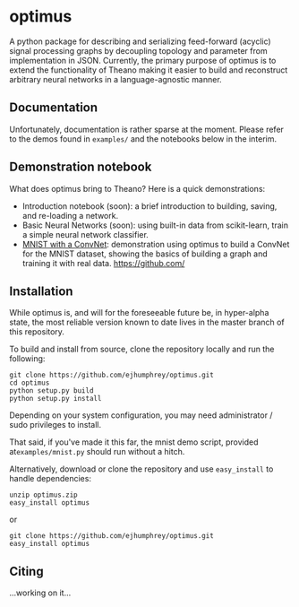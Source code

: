 optimus
=======
A python package for describing and serializing feed-forward (acyclic) signal processing graphs by decoupling topology and parameter from implementation in JSON. Currently, the primary purpose of optimus is to extend the functionality of Theano making it easier to build and reconstruct arbitrary neural networks in a language-agnostic manner.


Documentation
-------------
Unfortunately, documentation is rather sparse at the moment. Please refer to the demos found in `examples/` and the notebooks below in the interim.


Demonstration notebook
----------------------
What does optimus bring to Theano?  Here is a quick demonstrations:

* Introduction notebook (soon): a brief introduction to building, saving, and re-loading a network.
* Basic Neural Networks (soon): using built-in data from scikit-learn, train a simple neural network classifier.
* [MNIST with a ConvNet](http://nbviewer.ipython.org/github/ejhumphrey/optimus/blob/master/examples/mnist.ipynb): demonstration using optimus to build a ConvNet for the MNIST dataset, showing the basics of building a graph and training it with real data.
https://github.com/

Installation
------------

While optimus is, and will for the foreseeable future be, in hyper-alpha state, the most reliable version known to date lives in the master branch of this repository.

To build and install from source, clone the repository locally and run the following:

```
git clone https://github.com/ejhumphrey/optimus.git
cd optimus
python setup.py build
python setup.py install
```

Depending on your system configuration, you may need administrator / sudo privileges to install.

That said, if you've made it this far, the mnist demo script, provided at`examples/mnist.py` should run without a hitch.

Alternatively, download or clone the repository and use `easy_install` to handle dependencies:

```
unzip optimus.zip
easy_install optimus
```
or
```
git clone https://github.com/ejhumphrey/optimus.git
easy_install optimus
```

Citing
------
...working on it...
